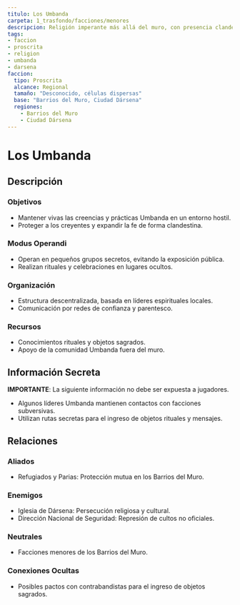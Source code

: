 ```yaml
---
titulo: Los Umbanda
carpeta: 1_trasfondo/facciones/menores
descripcion: Religión imperante más allá del muro, con presencia clandestina en Dársena.
tags:
- faccion
- proscrita
- religion
- umbanda
- darsena
faccion:
  tipo: Proscrita
  alcance: Regional
  tamaño: "Desconocido, células dispersas"
  base: "Barrios del Muro, Ciudad Dársena"
  regiones:
    - Barrios del Muro
    - Ciudad Dársena
---
```


# Los Umbanda

## Descripción

### Objetivos
- Mantener vivas las creencias y prácticas Umbanda en un entorno hostil.
- Proteger a los creyentes y expandir la fe de forma clandestina.

### Modus Operandi
- Operan en pequeños grupos secretos, evitando la exposición pública.
- Realizan rituales y celebraciones en lugares ocultos.

### Organización
- Estructura descentralizada, basada en líderes espirituales locales.
- Comunicación por redes de confianza y parentesco.

### Recursos
- Conocimientos rituales y objetos sagrados.
- Apoyo de la comunidad Umbanda fuera del muro.

## Información Secreta

**IMPORTANTE**: La siguiente información no debe ser expuesta a jugadores.

- Algunos líderes Umbanda mantienen contactos con facciones subversivas.
- Utilizan rutas secretas para el ingreso de objetos rituales y mensajes.

## Relaciones

### Aliados
- Refugiados y Parias: Protección mutua en los Barrios del Muro.

### Enemigos
- Iglesia de Dársena: Persecución religiosa y cultural.
- Dirección Nacional de Seguridad: Represión de cultos no oficiales.

### Neutrales
- Facciones menores de los Barrios del Muro.

### Conexiones Ocultas
- Posibles pactos con contrabandistas para el ingreso de objetos sagrados.
